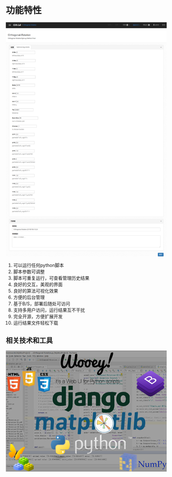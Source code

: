 # 功能特性

![](assets/parameter-control.png)

1. 可以运行任何python脚本
2. 脚本参数可调整
3. 脚本可重复运行，可查看管理历史结果
4. 良好的交互，美观的界面
5. 良好的算法可视化效果
6. 方便的后台管理
7. 基于B/S，部署后随处可访问
8. 支持多用户访问，运行结果互不干扰
9. 完全开源，方便扩展开发
10. 运行结果文件轻松下载



## 相关技术和工具

![](assets/rel.png)



